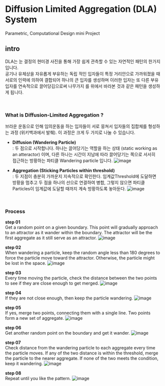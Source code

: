 # Diffusion Limited Aggregation (DLA) System 

Parametric, Computational Design mini Project

## intro
DLA는 눈 결정의 현미경 사진을 통해 가장 쉽게 관측할 수 있는 자연적인 패턴의 한가지입니다. <br> 
공기나 유체상을 자유롭게 부유하는 독립 적인 입자들이 특정 거리안으로 가까워졌을 때 서로의 인력에 의하여 결합되어 하나의 큰 입자를 생성하며 이러한 입자는 또 다른 부유입자를 연속적으로 끌어당김으로써 나무가지 를 위에서 바라본 것과 같은 패턴을 생성하게 됩니다.

<br>

### What is Diffusion-Limited Aggregation ?
브라운 운동으로 인해 임의운동을 하는 입자들이 서로 뭉쳐서 입자들의 집합체를 형성하는 과정 (위키백과에서 발췌). 이 과정은 크게 두 가지로 나눌 수 있습니다.

- **Diffusion (Wandering Particle)** <br> : 두 점으로 시작합니다. 하나는 끌어당기는 역할을 하는 상태 (static working as an atteractor) 이며, 다른 하나는 시간이 지남에 따라 끌어당기는 쪽으로 서서히 접근하는 방황하는 파티클 Wandering particle 입니다.
![image]()

- **Aggregation (Sticking Particles within threshold)** <br> : 두 지점이 충분히 가까운지 지속적으로 확인한다. 임계값Threshold에 도달하면 방황을 멈추고 두 점을 하나의 선으로 연결하여 병합, 그렇지 않으면 파티클Particles이 임계값에 도달할 때까지 계속 방황하도록 놓아둔다.
![image]()

<br>


### Process

**step 01** <br>
Get a random point on a given boundary. This point will gradually approach to an attractor as it wander within the boundary. The attractor will be the first aggregate as it still serve as an attractor.
![image]()

**step 02** <br>
When wandering a particle, keep the random angle less than 180 degrees to force the particle move toward the attractor. Otherwise, the particle might be lost in the space.
![image]()

**step 03** <br>
Every time moving the particle, check the distance between the two points to see if they are close enough to get merged. 
![image]()

**step 04** <br>
If they are not close enough, then keep the particle wandering. 
![image]()

**step 05** <br>
If yes, merge two points, connecting them with a single line. Two points form a new set of aggregate. 
![image]()

**step 06** <br>
Get another random point on the boundary and get it wander.
![image]()

**step 07** <br>
Check distance from the wandering particle to each aggregate every time the particle moves. If any of the two distance is within the threshold, merge the particle to the nearer aggregate. If none of the two meets the condition, keep it wandering.
![image]()

**step 08** <br>
Repeat until you like the pattern.
![image]()

